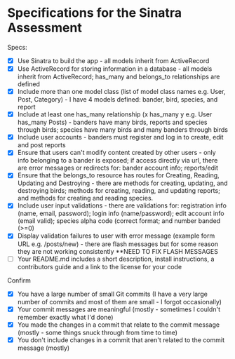 # Specifications for the Sinatra Assessment

Specs:
- [x] Use Sinatra to build the app - all models inherit from ActiveRecord
- [x] Use ActiveRecord for storing information in a database - all models inherit from ActiveRecord; has_many and belongs_to relationships are defined
- [x] Include more than one model class (list of model class names e.g. User, Post, Category) - I have 4 models defined: bander, bird, species, and report
- [x] Include at least one has_many relationship (x has_many y e.g. User has_many Posts) - banders have many birds, reports and species through birds; species have many birds and many banders through birds
- [x] Include user accounts - banders must register and log in to create, edit and post reports 
- [x] Ensure that users can't modify content created by other users - only info belonging to a bander is exposed; if access directly via url, there are error messages or redirects for: bander account info; reports/edit
- [x] Ensure that the belongs_to resource has routes for Creating, Reading, Updating and Destroying - there are methods for creating, updating, and destroying birds; methods for creating, reading, and updating reports; and methods for creating and reading species.
- [x] Include user input validations - there are validations for: registration info (name, email, password); login info (name/password); edit account info (email valid); species alpha code (correct format; and number banded (>=0)
- [x] Display validation failures to user with error message (example form URL e.g. /posts/new) - there are flash messages but for some reason they are not working consistently **NEED TO FIX FLASH MESSAGES
- [ ] Your README.md includes a short description, install instructions, a contributors guide and a link to the license for your code

Confirm
- [x] You have a large number of small Git commits (I have a very large number of commits and most of them are small - I forgot occasionally)
- [x] Your commit messages are meaningful (mostly - sometimes I couldn't remember exactly what I'd done)
- [x] You made the changes in a commit that relate to the commit message (mostly - some things snuck through from time to time)
- [x] You don't include changes in a commit that aren't related to the commit message (mostly)
